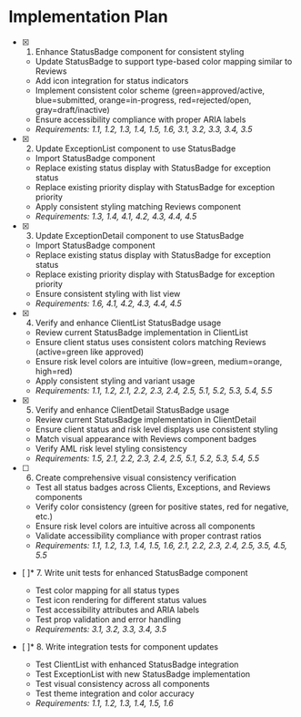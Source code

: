 # Implementation Plan

- [x] 1. Enhance StatusBadge component for consistent styling





  - Update StatusBadge to support type-based color mapping similar to Reviews
  - Add icon integration for status indicators
  - Implement consistent color scheme (green=approved/active, blue=submitted, orange=in-progress, red=rejected/open, gray=draft/inactive)
  - Ensure accessibility compliance with proper ARIA labels
  - _Requirements: 1.1, 1.2, 1.3, 1.4, 1.5, 1.6, 3.1, 3.2, 3.3, 3.4, 3.5_

- [x] 2. Update ExceptionList component to use StatusBadge





  - Import StatusBadge component
  - Replace existing status display with StatusBadge for exception status
  - Replace existing priority display with StatusBadge for exception priority
  - Apply consistent styling matching Reviews component
  - _Requirements: 1.3, 1.4, 4.1, 4.2, 4.3, 4.4, 4.5_

- [x] 3. Update ExceptionDetail component to use StatusBadge





  - Import StatusBadge component
  - Replace existing status display with StatusBadge for exception status
  - Replace existing priority display with StatusBadge for exception priority
  - Ensure consistent styling with list view
  - _Requirements: 1.6, 4.1, 4.2, 4.3, 4.4, 4.5_

- [x] 4. Verify and enhance ClientList StatusBadge usage





  - Review current StatusBadge implementation in ClientList
  - Ensure client status uses consistent colors matching Reviews (active=green like approved)
  - Ensure risk level colors are intuitive (low=green, medium=orange, high=red)
  - Apply consistent styling and variant usage
  - _Requirements: 1.1, 1.2, 2.1, 2.2, 2.3, 2.4, 2.5, 5.1, 5.2, 5.3, 5.4, 5.5_

- [x] 5. Verify and enhance ClientDetail StatusBadge usage





  - Review current StatusBadge implementation in ClientDetail
  - Ensure client status and risk level displays use consistent styling
  - Match visual appearance with Reviews component badges
  - Verify AML risk level styling consistency
  - _Requirements: 1.5, 2.1, 2.2, 2.3, 2.4, 2.5, 5.1, 5.2, 5.3, 5.4, 5.5_

- [ ] 6. Create comprehensive visual consistency verification





  - Test all status badges across Clients, Exceptions, and Reviews components
  - Verify color consistency (green for positive states, red for negative, etc.)
  - Ensure risk level colors are intuitive across all components
  - Validate accessibility compliance with proper contrast ratios
  - _Requirements: 1.1, 1.2, 1.3, 1.4, 1.5, 1.6, 2.1, 2.2, 2.3, 2.4, 2.5, 3.5, 4.5, 5.5_

- [ ]* 7. Write unit tests for enhanced StatusBadge component
  - Test color mapping for all status types
  - Test icon rendering for different status values
  - Test accessibility attributes and ARIA labels
  - Test prop validation and error handling
  - _Requirements: 3.1, 3.2, 3.3, 3.4, 3.5_

- [ ]* 8. Write integration tests for component updates
  - Test ClientList with enhanced StatusBadge integration
  - Test ExceptionList with new StatusBadge implementation
  - Test visual consistency across all components
  - Test theme integration and color accuracy
  - _Requirements: 1.1, 1.2, 1.3, 1.4, 1.5, 1.6_